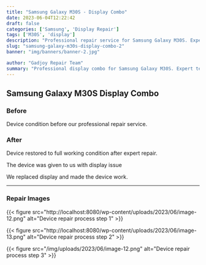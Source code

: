 ```yaml
---
title: "Samsung Galaxy M30S - Display Combo"
date: 2023-06-04T12:22:42
draft: false
categories: ['Samsung', 'Display Repair']
tags: ['M30S', 'display']
description: "Professional repair service for Samsung Galaxy M30S. Expert diagnosis and quality repairs in Bangalore."
slug: "samsung-galaxy-m30s-display-combo-2"
banner: "img/banners/banner-2.jpg"

author: "Gadjoy Repair Team"
summary: "Professional display combo for Samsung Galaxy M30S. Expert technicians, quality parts, warranty included."
---
```


## Samsung Galaxy M30S Display Combo

### Before

Device condition before our professional repair service.

### After

Device restored to full working condition after expert repair.

The device was given to us with display issue

We replaced display and made the device work.

---

### Repair Images

{{< figure src="http://localhost:8080/wp-content/uploads/2023/06/image-12.png" alt="Device repair process step 1" >}}

{{< figure src="http://localhost:8080/wp-content/uploads/2023/06/image-13.png" alt="Device repair process step 2" >}}

{{< figure src="/img/uploads/2023/06/image-12.png" alt="Device repair process step 3" >}}


